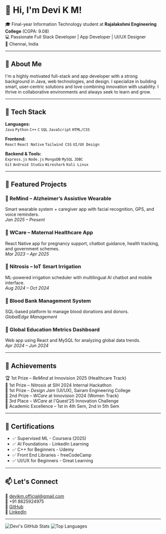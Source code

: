 # 👋 Hi, I'm Devi K M!

🎓 Final-year Information Technology student at **Rajalakshmi Engineering College** (CGPA: 9.08)  
💻 Passionate Full Stack Developer | App Developer | UI/UX Designer  
📍 Chennai, India  

---

## 🚀 About Me

I'm a highly motivated full-stack and app developer with a strong background in Java, web technologies, and design. I specialize in building smart, user-centric solutions and love combining innovation with usability. I thrive in collaborative environments and always seek to learn and grow.

---

## 🔧 Tech Stack

**Languages:**  
`Java` `Python` `C++` `C` `SQL` `JavaScript` `HTML/CSS`

**Frontend:**  
`React` `React Native` `Tailwind CSS` `UI/UX Design`

**Backend & Tools:**  
`Express.js` `Node.js` `MongoDB` `MySQL` `JDBC`  
`Git` `Android Studio` `Wireshark` `Kali Linux`

---

## 📱 Featured Projects

### 🔹 ReMind – Alzheimer’s Assistive Wearable  
Smart wearable system + caregiver app with facial recognition, GPS, and voice reminders.  
*Jan 2025 – Present*

### 🔹 WCare – Maternal Healthcare App  
React Native app for pregnancy support, chatbot guidance, health tracking, and government schemes.  
*Mar 2023 – Apr 2025*

### 🔹 Nitrosis – IoT Smart Irrigation  
ML-powered irrigation scheduler with multilingual AI chatbot and mobile interface.  
*Aug 2024 – Oct 2024*

### 🔹 Blood Bank Management System  
SQL-based platform to manage blood donations and donors.  
*GlobalEdge Management*

### 🔹 Global Education Metrics Dashboard  
Web app using React and MySQL for analyzing global data trends.  
*Apr 2024 – Jun 2024*

---

## 🎯 Achievements

🏆 1st Prize – *ReMind* at Innovision 2025 (Healthcare Track)  
🥇 1st Prize – *Nitrosis* at SIH 2024 Internal Hackathon  
🥇 1st Prize – *Design Jam* (UI/UX), Sairam Engineering College  
🥈 2nd Prize – *WCare* at Innovision 2024 (Women Track)  
🥉 3rd Place – *WCare* at I'Quest’25 Innovation Challenge  
🌟 Academic Excellence – 1st in 4th Sem, 2nd in 5th Sem  

---

## 📜 Certifications

- ✅ Supervised ML - Coursera (2025)  
- ✅ AI Foundations - LinkedIn Learning  
- ✅ C++ for Beginners - Udemy  
- ✅ Front End Libraries - freeCodeCamp  
- ✅ UI/UX for Beginners - Great Learning

---

## 📫 Let's Connect

📧 devikm.official@gmail.com  
📱 +91 8825924975  
🔗 [GitHub](https://github.com/Devi-REC)  
🔗 [LinkedIn](https://www.linkedin.com/in/devi-k-m-34a8a4257/)

---

![Devi's GitHub Stats](https://github-readme-stats.vercel.app/api?username=Devi-REC&count_private=true&show_icons=true&theme=tokyonight)
![Top Languages](https://github-readme-stats.vercel.app/api/top-langs/?username=Devi-REC&layout=compact&theme=tokyonight)

